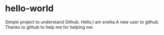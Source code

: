 # hello-world
Simple project to understand Github.
Hello,I am sneha.A new user to github.
Thanks to github to help me for helping me.

